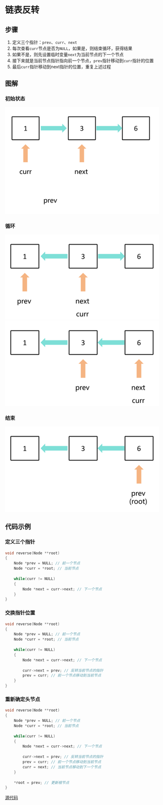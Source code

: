 # 链表反转

## 步骤

1. 定义三个指针：`prev`、`curr`、`next`
2. 每次查看`curr`节点是否为`NULL`，如果是，则结束循环，获得结果
3. 如果不是，则先设置临时变量`next`为当前节点的下一个节点
4. 接下来就是当前节点指针指向前一个节点，`prev`指针移动到`curr`指针的位置
5. 最后`curr`指针移动到next指针的位置，重复上述过程

## 图解

### 初始状态
![step1](imgs/step1.png)

### 循环
![step2](imgs/step2.png)
![step3](imgs/step3.png)

### 结束
![step4](imgs/step4.png)

## 代码示例

### 定义三个指针

```c
void reverse(Node **root)
{
    Node *prev = NULL; // 前一个节点
    Node *curr = *root; // 当前节点

    while(curr != NULL)
    {
        Node *next = curr->next; // 下一个节点
    }
}
```

### 交换指针位置

```c
void reverse(Node **root)
{
    Node *prev = NULL; // 前一个节点
    Node *curr = *root; // 当前节点

    while(curr != NULL)
    {
        Node *next = curr->next; // 下一个节点

        curr->next = prev; // 反转当前节点的指针
        prev = curr; // 前一个节点移动到当前节点
    }
}
```

### 重新确定头节点
```c
void reverse(Node **root)
{
    Node *prev = NULL; // 前一个节点
    Node *curr = *root; // 当前节点

    while(curr != NULL)
    {
        Node *next = curr->next; // 下一个节点

        curr->next = prev; // 反转当前节点的指针
        prev = curr; // 前一个节点移动到当前节点
        curr = next; // 当前节点移动到下一个节点
    }

    *root = prev; // 更新根节点
}
```

[源代码](链表反转.c#L9)